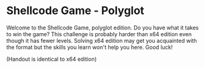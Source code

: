# Shellcode Game - Polyglot

Welcome to the Shellcode Game, polyglot edition. Do you have what it takes to win the game?
This challenge is probably harder than x64 edition even though it has fewer levels.
Solving x64 edition may get you acquainted with the format but the skills you learn won't help you here.
Good luck!

(Handout is identical to x64 edition)
